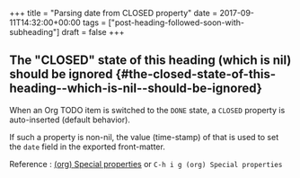+++
title = "Parsing date from CLOSED property"
date = 2017-09-11T14:32:00+00:00
tags = ["post-heading-followed-soon-with-subheading"]
draft = false
+++

## The "CLOSED" state of this heading (which is nil) should be ignored {#the-closed-state-of-this-heading--which-is-nil--should-be-ignored}

When an Org TODO item is switched to the `DONE` state, a `CLOSED`
property is auto-inserted (default behavior).

If such a property is non-nil, the value (time-stamp) of that is used
to set the `date` field in the exported front-matter.

Reference
: [(org) Special properties](https://orgmode.org/manual/Special-properties.html) or `C-h i g (org) Special properties`
